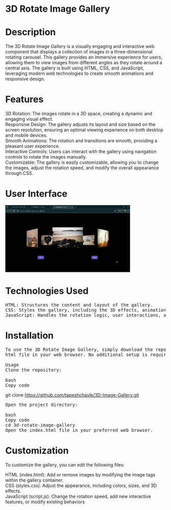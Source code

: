 # 3D Rotate Image Gallery

# Description

The 3D Rotate Image Gallery is a visually engaging and interactive web component that displays a collection of images in a three-dimensional rotating carousel. This gallery provides an immersive experience for users, allowing them to view images from different angles as they rotate around a central axis. The gallery is built using HTML, CSS, and JavaScript, leveraging modern web technologies to create smooth animations and responsive design.

# Features

3D Rotation: The images rotate in a 3D space, creating a dynamic and engaging visual effect.<br>
Responsive Design: The gallery adjusts its layout and size based on the screen resolution, ensuring an optimal viewing experience on both desktop and mobile devices.<br>
Smooth Animations: The rotation and transitions are smooth, providing a pleasant user experience.<br>
Interactive Controls: Users can interact with the gallery using navigation controls to rotate the images manually.<br>
Customizable: The gallery is easily customizable, allowing you to change the images, adjust the rotation speed, and modify the overall appearance through CSS.<br>

# User Interface

![Demo](./video/rotateimg.gif)

# Technologies Used

<pre>
HTML: Structures the content and layout of the gallery.
CSS: Styles the gallery, including the 3D effects, animations, and responsive design.
JavaScript: Handles the rotation logic, user interactions, and dynamic updates to the gallery.
</pre>

# Installation

<pre>
To use the 3D Rotate Image Gallery, simply download the repository and open the index.<br>html file in your web browser. No additional setup is required.

Usage
Clone the repository:

bash
Copy code
</pre>

git clone https://github.com/tapeshchavle/3D-Image-Gallery.git

<pre>
Open the project directory:

bash
Copy code
cd 3d-rotate-image-gallery
Open the index.html file in your preferred web browser.
</pre>

# Customization

To customize the gallery, you can edit the following files:<br>

HTML (index.html): Add or remove images by modifying the image tags within the gallery container.<br>
CSS (styles.css): Adjust the appearance, including colors, sizes, and 3D effects.<br>
JavaScript (script.js): Change the rotation speed, add new interactive features, or modify existing behaviors<br>
